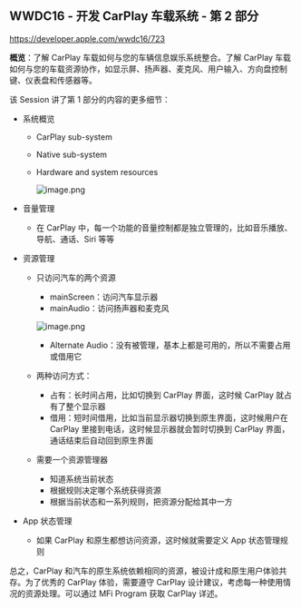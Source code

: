 ## WWDC16 - 开发 CarPlay 车载系统 - 第 2 部分

https://developer.apple.com/wwdc16/723

**概览**：了解 CarPlay 车载如何与您的车辆信息娱乐系统整合。了解 CarPlay 车载如何与您的车载资源协作，如显示屏、扬声器、麦克风、用户输入、方向盘控制键、仪表盘和传感器等。

该 Session 讲了第 1 部分的内容的更多细节：

* 系统概览

  * CarPlay sub-system

  * Native sub-system

  * Hardware and system resources

    ![image.png](https://cdn.nlark.com/yuque/0/2021/png/12376889/1630047713452-a08c393d-31f4-43cd-8fd6-fa369981b074.png?x-oss-process=image%2Fresize%2Cw_752%2Climit_0)

* 音量管理

  * 在 CarPlay 中，每一个功能的音量控制都是独立管理的，比如音乐播放、导航、通话、Siri 等等

* 资源管理

  * 只访问汽车的两个资源

    * mainScreen：访问汽车显示器
    * mainAudio：访问扬声器和麦克风

    ![image.png](https://cdn.nlark.com/yuque/0/2021/png/12376889/1630050877027-7f1b91af-5a94-4f0d-b793-3f5d5eb4acd6.png)

    

    * Alternate Audio：没有被管理，基本上都是可用的，所以不需要占用或借用它

  * 两种访问方式：

    * 占有：长时间占用，比如切换到 CarPlay 界面，这时候 CarPlay 就占有了整个显示器
    * 借用：短时间借用，比如当前显示器切换到原生界面，这时候用户在 CarPlay 里接到电话，这时候显示器就会暂时切换到 CarPlay 界面，通话结束后自动回到原生界面

  * 需要一个资源管理器

    * 知道系统当前状态
    * 根据规则决定哪个系统获得资源
    * 根据当前状态和一系列规则，把资源分配给其中一方

* App 状态管理

  * 如果 CarPlay 和原生都想访问资源，这时候就需要定义 App 状态管理规则

总之，CarPlay 和汽车的原生系统依赖相同的资源，被设计成和原生用户体验共存。为了优秀的 CarPlay 体验，需要遵守 CarPlay 设计建议，考虑每一种使用情况的资源处理。可以通过 MFi Program 获取 CarPlay 详述。